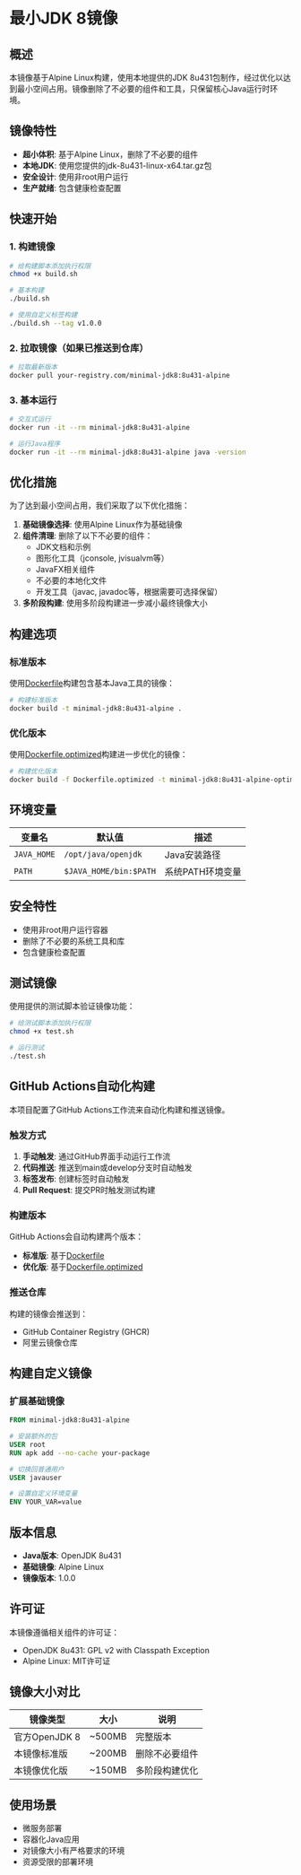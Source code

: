 # 最小JDK 8镜像

## 概述

本镜像基于Alpine Linux构建，使用本地提供的JDK 8u431包制作，经过优化以达到最小空间占用。镜像删除了不必要的组件和工具，只保留核心Java运行时环境。

## 镜像特性

- **超小体积**: 基于Alpine Linux，删除了不必要的组件
- **本地JDK**: 使用您提供的jdk-8u431-linux-x64.tar.gz包
- **安全设计**: 使用非root用户运行
- **生产就绪**: 包含健康检查配置

## 快速开始

### 1. 构建镜像

```bash
# 给构建脚本添加执行权限
chmod +x build.sh

# 基本构建
./build.sh

# 使用自定义标签构建
./build.sh --tag v1.0.0
```

### 2. 拉取镜像（如果已推送到仓库）

```bash
# 拉取最新版本
docker pull your-registry.com/minimal-jdk8:8u431-alpine
```

### 3. 基本运行

```bash
# 交互式运行
docker run -it --rm minimal-jdk8:8u431-alpine

# 运行Java程序
docker run -it --rm minimal-jdk8:8u431-alpine java -version
```

## 优化措施

为了达到最小空间占用，我们采取了以下优化措施：

1. **基础镜像选择**: 使用Alpine Linux作为基础镜像
2. **组件清理**: 删除了以下不必要的组件：
   - JDK文档和示例
   - 图形化工具（jconsole, jvisualvm等）
   - JavaFX相关组件
   - 不必要的本地化文件
   - 开发工具（javac, javadoc等，根据需要可选择保留）
3. **多阶段构建**: 使用多阶段构建进一步减小最终镜像大小

## 构建选项

### 标准版本

使用[Dockerfile](file://e:\code\Dockerfile\jdk\Dockerfile)构建包含基本Java工具的镜像：

```bash
# 构建标准版本
docker build -t minimal-jdk8:8u431-alpine .
```

### 优化版本

使用[Dockerfile.optimized](file://e:\code\Dockerfile\jdk\Dockerfile.optimized)构建进一步优化的镜像：

```bash
# 构建优化版本
docker build -f Dockerfile.optimized -t minimal-jdk8:8u431-alpine-optimized .
```

## 环境变量

| 变量名 | 默认值 | 描述 |
|--------|--------|------|
| `JAVA_HOME` | `/opt/java/openjdk` | Java安装路径 |
| `PATH` | `$JAVA_HOME/bin:$PATH` | 系统PATH环境变量 |

## 安全特性

- 使用非root用户运行容器
- 删除了不必要的系统工具和库
- 包含健康检查配置

## 测试镜像

使用提供的测试脚本验证镜像功能：

```bash
# 给测试脚本添加执行权限
chmod +x test.sh

# 运行测试
./test.sh
```

## GitHub Actions自动化构建

本项目配置了GitHub Actions工作流来自动化构建和推送镜像。

### 触发方式

1. **手动触发**: 通过GitHub界面手动运行工作流
2. **代码推送**: 推送到main或develop分支时自动触发
3. **标签发布**: 创建标签时自动触发
4. **Pull Request**: 提交PR时触发测试构建

### 构建版本

GitHub Actions会自动构建两个版本：
- **标准版**: 基于[Dockerfile](file://e:\code\Dockerfile\jdk\Dockerfile)
- **优化版**: 基于[Dockerfile.optimized](file://e:\code\Dockerfile\jdk\Dockerfile.optimized)

### 推送仓库

构建的镜像会推送到：
- GitHub Container Registry (GHCR)
- 阿里云镜像仓库

## 构建自定义镜像

### 扩展基础镜像

```dockerfile
FROM minimal-jdk8:8u431-alpine

# 安装额外的包
USER root
RUN apk add --no-cache your-package

# 切换回普通用户
USER javauser

# 设置自定义环境变量
ENV YOUR_VAR=value
```

## 版本信息

- **Java版本**: OpenJDK 8u431
- **基础镜像**: Alpine Linux
- **镜像版本**: 1.0.0

## 许可证

本镜像遵循相关组件的许可证：
- OpenJDK 8u431: GPL v2 with Classpath Exception
- Alpine Linux: MIT许可证

## 镜像大小对比

| 镜像类型 | 大小 | 说明 |
|---------|------|------|
| 官方OpenJDK 8 | ~500MB | 完整版本 |
| 本镜像标准版 | ~200MB | 删除不必要组件 |
| 本镜像优化版 | ~150MB | 多阶段构建优化 |

## 使用场景

- 微服务部署
- 容器化Java应用
- 对镜像大小有严格要求的环境
- 资源受限的部署环境